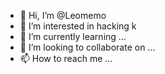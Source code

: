 - 👋 Hi, I’m @Leomemo
- 👀 I’m interested in hacking k
- 🌱 I’m currently learning ...
- 💞️ I’m looking to collaborate on ...
- 📫 How to reach me ...

<!---
Leomemo/Leomemo is a ✨ special ✨ repository because its `README.md` (this file) appears on your GitHub profile.
You can click the Preview link to take a look at your changes.
--->
